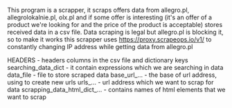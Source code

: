 This program is a scrapper, it scraps offers data from allegro.pl, allegrolokalnie.pl, olx.pl and if some offer is interesting 
(it's an offer of a product we're looking for and the price of the product is acceptable) stores received data in a csv file.
Data scraping is legal but allegro.pl is blocking it, so to make it works this scrapper uses https://proxy.scrapeops.io/v1/ 
to constantly changing IP address while getting data from allegro.pl

HEADERS - headers columns in the csv file and dictionary keys
searching_data_dict - it contain expressions which we are searching in data
data_file - file to store scraped data
base_url_... - the base of url address, using to create new urls
urls_... - url address which we want to scrap for data
scrapping_data_html_dict_... - contains names of html elements that we want to scrap
